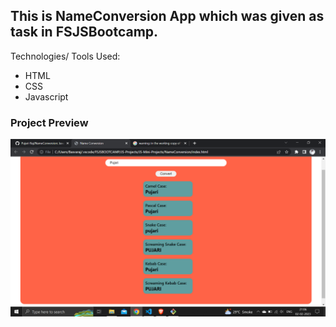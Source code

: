 ## This is NameConversion App which was given as task in FSJSBootcamp.


Technologies/ Tools Used:

- HTML
- CSS
- Javascript


### Project Preview

![Project-Image](/project_ss.png)

